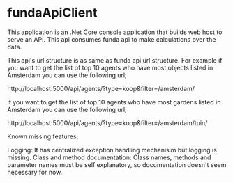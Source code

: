 ﻿# fundaApiClient
 
This application is an .Net Core console application that builds web host to serve an API. This api consumes funda api to make calculations over the data. 
 
This api's url structure is as same as funda api url structure. For example if you want to get the list of top 10 agents who have most objects listed in Amsterdam you can use the following url;

http://localhost:5000/api/agents/?type=koop&filter=/amsterdam/

if you want to get the list of top 10 agents who have most gardens listed in Amsterdam you can use the following url;

http://localhost:5000/api/agents/?type=koop&filter=/amsterdam/tuin/

Known missing features;

Logging: It has centralized exception handling mechanisim but logging is missing. 
Class and method documentation: Class names, methods and parameter names must be self explanatory, so documentation doesn't seem necessary for now.
